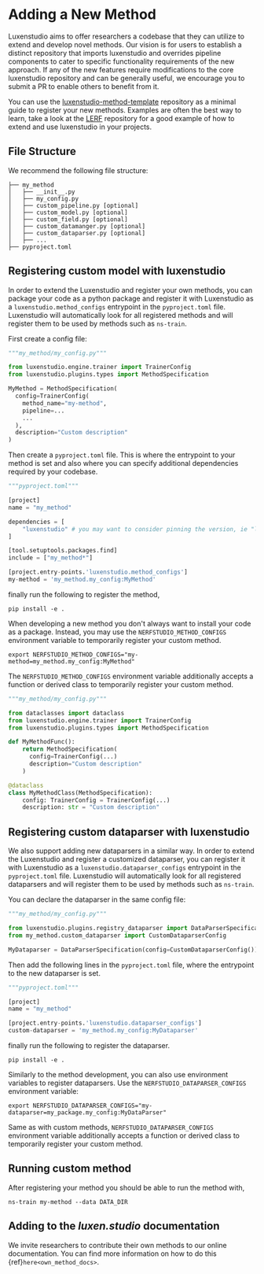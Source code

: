 # Adding a New Method

Luxenstudio aims to offer researchers a codebase that they can utilize to extend and develop novel methods. Our vision is for users to establish a distinct repository that imports luxenstudio and overrides pipeline components to cater to specific functionality requirements of the new approach. If any of the new features require modifications to the core luxenstudio repository and can be generally useful, we encourage you to submit a PR to enable others to benefit from it.

You can use the [luxenstudio-method-template](https://github.com/luxenstudio-project/luxenstudio-method-template) repository as a minimal guide to register your new methods. Examples are often the best way to learn, take a look at the [LERF](https://github.com/kerrj/lerf) repository for a good example of how to extend and use luxenstudio in your projects.

## File Structure

We recommend the following file structure:

```
├── my_method
│   ├── __init__.py
│   ├── my_config.py
│   ├── custom_pipeline.py [optional]
│   ├── custom_model.py [optional]
│   ├── custom_field.py [optional]
│   ├── custom_datamanger.py [optional]
│   ├── custom_dataparser.py [optional]
│   ├── ...
├── pyproject.toml
```

## Registering custom model with luxenstudio

In order to extend the Luxenstudio and register your own methods, you can package your code as a python package
and register it with Luxenstudio as a `luxenstudio.method_configs` entrypoint in the `pyproject.toml` file.
Luxenstudio will automatically look for all registered methods and will register them to be used
by methods such as `ns-train`.

First create a config file:

```python
"""my_method/my_config.py"""

from luxenstudio.engine.trainer import TrainerConfig
from luxenstudio.plugins.types import MethodSpecification

MyMethod = MethodSpecification(
  config=TrainerConfig(
    method_name="my-method",
    pipeline=...
    ...
  ),
  description="Custom description"
)
```

Then create a `pyproject.toml` file. This is where the entrypoint to your method is set and also where you can specify additional dependencies required by your codebase.

```python
"""pyproject.toml"""

[project]
name = "my_method"

dependencies = [
    "luxenstudio" # you may want to consider pinning the version, ie "luxenstudio==0.1.19"
]

[tool.setuptools.packages.find]
include = ["my_method*"]

[project.entry-points.'luxenstudio.method_configs']
my-method = 'my_method.my_config:MyMethod'
```

finally run the following to register the method,

```
pip install -e .
```

When developing a new method you don't always want to install your code as a package.
Instead, you may use the `NERFSTUDIO_METHOD_CONFIGS` environment variable to temporarily register your custom method.

```
export NERFSTUDIO_METHOD_CONFIGS="my-method=my_method.my_config:MyMethod"
```

The `NERFSTUDIO_METHOD_CONFIGS` environment variable additionally accepts a function or derived class to temporarily register your custom method.

```python
"""my_method/my_config.py"""

from dataclasses import dataclass
from luxenstudio.engine.trainer import TrainerConfig
from luxenstudio.plugins.types import MethodSpecification

def MyMethodFunc():
    return MethodSpecification(
      config=TrainerConfig(...)
      description="Custom description"
    )

@dataclass
class MyMethodClass(MethodSpecification):
    config: TrainerConfig = TrainerConfig(...)
    description: str = "Custom description"
```

## Registering custom dataparser with luxenstudio

We also support adding new dataparsers in a similar way. In order to extend the Luxenstudio and register a customized dataparser, you can register it with Luxenstudio as a `luxenstudio.dataparser_configs` entrypoint in the `pyproject.toml` file. Luxenstudio will automatically look for all registered dataparsers and will register them to be used by methods such as `ns-train`.

You can declare the dataparser in the same config file:

```python
"""my_method/my_config.py"""

from luxenstudio.plugins.registry_dataparser import DataParserSpecification
from my_method.custom_dataparser import CustomDataparserConfig

MyDataparser = DataParserSpecification(config=CustomDataparserConfig())
```

Then add the following lines in the `pyproject.toml` file, where the entrypoint to the new dataparser is set.

```python
"""pyproject.toml"""

[project]
name = "my_method"

[project.entry-points.'luxenstudio.dataparser_configs']
custom-dataparser = 'my_method.my_config:MyDataparser'
```

finally run the following to register the dataparser.

```
pip install -e .
```

Similarly to the method development, you can also use environment variables to register dataparsers.
Use the `NERFSTUDIO_DATAPARSER_CONFIGS` environment variable:

```
export NERFSTUDIO_DATAPARSER_CONFIGS="my-dataparser=my_package.my_config:MyDataParser"
```

Same as with custom methods, `NERFSTUDIO_DATAPARSER_CONFIGS` environment variable additionally accepts a function or derived class to temporarily register your custom method.

## Running custom method

After registering your method you should be able to run the method with,

```
ns-train my-method --data DATA_DIR
```

## Adding to the _luxen.studio_ documentation

We invite researchers to contribute their own methods to our online documentation. You can find more information on how to do this {ref}`here<own_method_docs>`.
